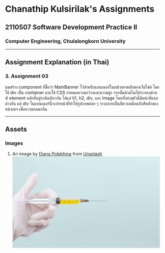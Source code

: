 # Chanathip Kulsirilak's Assignments

## 2110507 Software Development Practice II

### Computer Engineering, Chulalongkorn University

***

## Assignment Explanation (in Thai)

### 3. Assignment 03

ผมสร้าง component ที่ชื่อว่า MainBanner ไว้สำหรับแบนเนอร์ในหน้าเพจหลักของเว็บไซต์ โดยใช้ div เป็น container และใช้ CSS กำหนดความกว้างและความสูง จากนั้นด้านในก็ประกอบด้วย 4 element หลักที่อยู่ระดับเดียวกัน ได้แก่ h1, h2, div, และ Image โดยทั้งสามตัวนี้มีหน้าที่แตกต่างกัน แต่ div ในแบนเนอร์นี้จะทำหน้าที่ทำให้รูปภาพค่อย ๆ จางกลายเป็นสีขาวเหมือนกับสีหลักของหน้าเพจ เพื่อความกลมกลืน

***

## Assets

### Images

1. An image by [Diana Polekhina](https://unsplash.com/@diana_pole) from [Unsplash](https://unsplash.com)
![An image](public/images/diana-polekhina-ZBstHWt9vLc-unsplash.jpg)